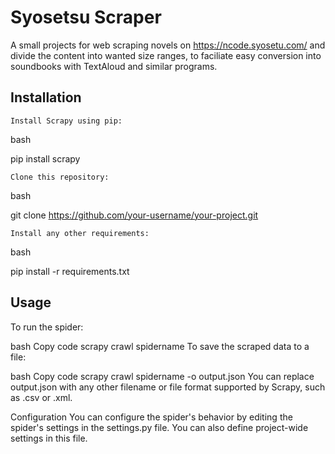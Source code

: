 # Syosetsu Scraper

A small projects for web scraping novels on https://ncode.syosetu.com/ and divide the content into wanted size ranges,
to faciliate easy conversion into soundbooks with TextAloud and similar programs.


## Installation

    Install Scrapy using pip:

bash

pip install scrapy

    Clone this repository:

bash

git clone https://github.com/your-username/your-project.git

    Install any other requirements:

bash

pip install -r requirements.txt


## Usage
To run the spider:

bash
Copy code
scrapy crawl spidername
To save the scraped data to a file:

bash
Copy code
scrapy crawl spidername -o output.json
You can replace output.json with any other filename or file format supported by Scrapy, such as .csv or .xml.

Configuration
You can configure the spider's behavior by editing the spider's settings in the settings.py file. You can also define project-wide settings in this file.
